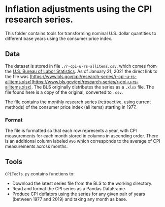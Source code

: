 # Inflation adjustments using the CPI research series.

This folder contains tools for transforming nominal U.S. dollar quantities to
different base years using the consumer price index.

## Data

The dataset is stored in file `./r-cpi-u-rs-allitems.csv`, which comes from the
[U.S. Bureau of Labor Statistics](https://www.bls.gov/cpi/research-series/r-cpi-u-rs-home.htm).
As of January 21, 2021 the direct link to the file was
[https://www.bls.gov/cpi/research-series/r-cpi-u-rs-allitems.xlsx](https://www.bls.gov/cpi/research-series/r-cpi-u-rs-allitems.xlsx).
The BLS originally distributes the series as a `.xlsx` file. The file found here
is a copy of the original, converted to `.csv`.

The file contains the monthly research series (retroactive, using current
methods) of the consumer price index (all items) starting in 1977.

### Format

The file is formatted so that each row represents a year, with CPI measurements
for each month stored in columns in ascending order. There is an additional
column labeled `AVG` which corresponds to the average of CPI measurements across
months.

## Tools

`CPITools.py` contains functions to:

- Download the latest series file from the BLS to the working directory.
- Read and format the CPI series as a Pandas DataFrame.
- Produce CPI deflators using the series for any given pair of years (between
  1977 and 2019) and taking any month as base.
